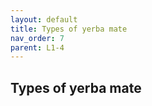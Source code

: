 ```yaml
---
layout: default
title: Types of yerba mate
nav_order: 7
parent: L1-4
---
```


## Types of yerba mate
